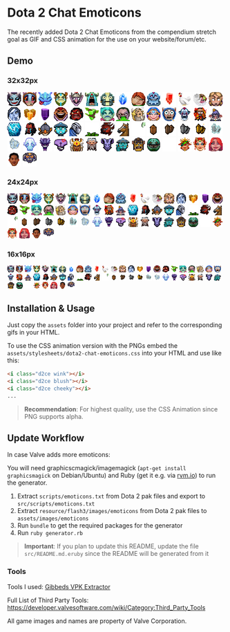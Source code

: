 Dota 2 Chat Emoticons
====================

The recently added Dota 2 Chat Emoticons from the compendium stretch goal as GIF and CSS animation for the use on your website/forum/etc.

## Demo

### 32x32px

![:wink:](assets/images/wink.gif)
![:blush:](assets/images/blush.gif)
![:cheeky:](assets/images/cheeky.gif)
![:cool:](assets/images/cool.gif)
![:crazy:](assets/images/crazy.gif)
![:cry:](assets/images/cry.gif)
![:disapprove:](assets/images/disapprove.gif)
![:doubledamage:](assets/images/doubledamage.gif)
![:facepalm:](assets/images/facepalm.gif)
![:happytears:](assets/images/happytears.gif)
![:haste:](assets/images/haste.gif)
![:hex:](assets/images/hex.gif)
![:highfive:](assets/images/highfive.gif)
![:huh:](assets/images/huh.gif)
![:hush:](assets/images/hush.gif)
![:illusion:](assets/images/illusion.gif)
![:invisibility:](assets/images/invisibility.gif)
![:laugh:](assets/images/laugh.gif)
![:rage:](assets/images/rage.gif)
![:regeneration:](assets/images/regeneration.gif)
![:sad:](assets/images/sad.gif)
![:sick:](assets/images/sick.gif)
![:sleeping:](assets/images/sleeping.gif)
![:smile:](assets/images/smile.gif)
![:surprise:](assets/images/surprise.gif)
![:aaaah:](assets/images/aaaah.gif)
![:burn:](assets/images/burn.gif)
![:hide:](assets/images/hide.gif)
![:iceburn:](assets/images/iceburn.gif)
![:tears:](assets/images/tears.gif)
![:techies:](assets/images/techies.gif)
![:fail:](assets/images/fail.gif)
![:goodjob:](assets/images/goodjob.gif)
![:headshot:](assets/images/headshot.gif)
![:heart:](assets/images/heart.gif)
![:horse:](assets/images/horse.gif)
![:grave:](assets/images/grave.gif)
![:ti4copper:](assets/images/ti4copper.gif)
![:ti4bronze:](assets/images/ti4bronze.gif)
![:ti4silver:](assets/images/ti4silver.gif)
![:ti4gold:](assets/images/ti4gold.gif)
![:ti4platinum:](assets/images/ti4platinum.gif)
![:ti4diamond:](assets/images/ti4diamond.gif)
![:dac15_sad:](assets/images/dac15_sad.gif)
![:dac15_surprise:](assets/images/dac15_surprise.gif)
![:dac15_upset:](assets/images/dac15_upset.gif)
![:dac15_angry:](assets/images/dac15_angry.gif)
![:dac15_embarrass:](assets/images/dac15_embarrass.gif)
![:dac15_fade:](assets/images/dac15_fade.gif)
![:dac15_fantastic:](assets/images/dac15_fantastic.gif)
![:dac15_tired:](assets/images/dac15_tired.gif)
![:dac15_water:](assets/images/dac15_water.gif)
![:pup:](assets/images/pup.gif)
![:bts_bristle:](assets/images/bts_bristle.gif)
![:bts_godz:](assets/images/bts_godz.gif)
![:bts_lina:](assets/images/bts_lina.gif)
![:bts_merlini:](assets/images/bts_merlini.gif)
![:bts_rosh:](assets/images/bts_rosh.gif)

### 24x24px

![:wink:](assets/images/wink-24.gif)
![:blush:](assets/images/blush-24.gif)
![:cheeky:](assets/images/cheeky-24.gif)
![:cool:](assets/images/cool-24.gif)
![:crazy:](assets/images/crazy-24.gif)
![:cry:](assets/images/cry-24.gif)
![:disapprove:](assets/images/disapprove-24.gif)
![:doubledamage:](assets/images/doubledamage-24.gif)
![:facepalm:](assets/images/facepalm-24.gif)
![:happytears:](assets/images/happytears-24.gif)
![:haste:](assets/images/haste-24.gif)
![:hex:](assets/images/hex-24.gif)
![:highfive:](assets/images/highfive-24.gif)
![:huh:](assets/images/huh-24.gif)
![:hush:](assets/images/hush-24.gif)
![:illusion:](assets/images/illusion-24.gif)
![:invisibility:](assets/images/invisibility-24.gif)
![:laugh:](assets/images/laugh-24.gif)
![:rage:](assets/images/rage-24.gif)
![:regeneration:](assets/images/regeneration-24.gif)
![:sad:](assets/images/sad-24.gif)
![:sick:](assets/images/sick-24.gif)
![:sleeping:](assets/images/sleeping-24.gif)
![:smile:](assets/images/smile-24.gif)
![:surprise:](assets/images/surprise-24.gif)
![:aaaah:](assets/images/aaaah-24.gif)
![:burn:](assets/images/burn-24.gif)
![:hide:](assets/images/hide-24.gif)
![:iceburn:](assets/images/iceburn-24.gif)
![:tears:](assets/images/tears-24.gif)
![:techies:](assets/images/techies-24.gif)
![:fail:](assets/images/fail-24.gif)
![:goodjob:](assets/images/goodjob-24.gif)
![:headshot:](assets/images/headshot-24.gif)
![:heart:](assets/images/heart-24.gif)
![:horse:](assets/images/horse-24.gif)
![:grave:](assets/images/grave-24.gif)
![:ti4copper:](assets/images/ti4copper-24.gif)
![:ti4bronze:](assets/images/ti4bronze-24.gif)
![:ti4silver:](assets/images/ti4silver-24.gif)
![:ti4gold:](assets/images/ti4gold-24.gif)
![:ti4platinum:](assets/images/ti4platinum-24.gif)
![:ti4diamond:](assets/images/ti4diamond-24.gif)
![:dac15_sad:](assets/images/dac15_sad-24.gif)
![:dac15_surprise:](assets/images/dac15_surprise-24.gif)
![:dac15_upset:](assets/images/dac15_upset-24.gif)
![:dac15_angry:](assets/images/dac15_angry-24.gif)
![:dac15_embarrass:](assets/images/dac15_embarrass-24.gif)
![:dac15_fade:](assets/images/dac15_fade-24.gif)
![:dac15_fantastic:](assets/images/dac15_fantastic-24.gif)
![:dac15_tired:](assets/images/dac15_tired-24.gif)
![:dac15_water:](assets/images/dac15_water-24.gif)
![:pup:](assets/images/pup-24.gif)
![:bts_bristle:](assets/images/bts_bristle-24.gif)
![:bts_godz:](assets/images/bts_godz-24.gif)
![:bts_lina:](assets/images/bts_lina-24.gif)
![:bts_merlini:](assets/images/bts_merlini-24.gif)
![:bts_rosh:](assets/images/bts_rosh-24.gif)

### 16x16px

![:wink:](assets/images/wink-16.gif)
![:blush:](assets/images/blush-16.gif)
![:cheeky:](assets/images/cheeky-16.gif)
![:cool:](assets/images/cool-16.gif)
![:crazy:](assets/images/crazy-16.gif)
![:cry:](assets/images/cry-16.gif)
![:disapprove:](assets/images/disapprove-16.gif)
![:doubledamage:](assets/images/doubledamage-16.gif)
![:facepalm:](assets/images/facepalm-16.gif)
![:happytears:](assets/images/happytears-16.gif)
![:haste:](assets/images/haste-16.gif)
![:hex:](assets/images/hex-16.gif)
![:highfive:](assets/images/highfive-16.gif)
![:huh:](assets/images/huh-16.gif)
![:hush:](assets/images/hush-16.gif)
![:illusion:](assets/images/illusion-16.gif)
![:invisibility:](assets/images/invisibility-16.gif)
![:laugh:](assets/images/laugh-16.gif)
![:rage:](assets/images/rage-16.gif)
![:regeneration:](assets/images/regeneration-16.gif)
![:sad:](assets/images/sad-16.gif)
![:sick:](assets/images/sick-16.gif)
![:sleeping:](assets/images/sleeping-16.gif)
![:smile:](assets/images/smile-16.gif)
![:surprise:](assets/images/surprise-16.gif)
![:aaaah:](assets/images/aaaah-16.gif)
![:burn:](assets/images/burn-16.gif)
![:hide:](assets/images/hide-16.gif)
![:iceburn:](assets/images/iceburn-16.gif)
![:tears:](assets/images/tears-16.gif)
![:techies:](assets/images/techies-16.gif)
![:fail:](assets/images/fail-16.gif)
![:goodjob:](assets/images/goodjob-16.gif)
![:headshot:](assets/images/headshot-16.gif)
![:heart:](assets/images/heart-16.gif)
![:horse:](assets/images/horse-16.gif)
![:grave:](assets/images/grave-16.gif)
![:ti4copper:](assets/images/ti4copper-16.gif)
![:ti4bronze:](assets/images/ti4bronze-16.gif)
![:ti4silver:](assets/images/ti4silver-16.gif)
![:ti4gold:](assets/images/ti4gold-16.gif)
![:ti4platinum:](assets/images/ti4platinum-16.gif)
![:ti4diamond:](assets/images/ti4diamond-16.gif)
![:dac15_sad:](assets/images/dac15_sad-16.gif)
![:dac15_surprise:](assets/images/dac15_surprise-16.gif)
![:dac15_upset:](assets/images/dac15_upset-16.gif)
![:dac15_angry:](assets/images/dac15_angry-16.gif)
![:dac15_embarrass:](assets/images/dac15_embarrass-16.gif)
![:dac15_fade:](assets/images/dac15_fade-16.gif)
![:dac15_fantastic:](assets/images/dac15_fantastic-16.gif)
![:dac15_tired:](assets/images/dac15_tired-16.gif)
![:dac15_water:](assets/images/dac15_water-16.gif)
![:pup:](assets/images/pup-16.gif)
![:bts_bristle:](assets/images/bts_bristle-16.gif)
![:bts_godz:](assets/images/bts_godz-16.gif)
![:bts_lina:](assets/images/bts_lina-16.gif)
![:bts_merlini:](assets/images/bts_merlini-16.gif)
![:bts_rosh:](assets/images/bts_rosh-16.gif)

## Installation & Usage

Just copy the `assets` folder into your project and refer to the corresponding gifs in your HTML.

To use the CSS animation version with the PNGs embed the `assets/stylesheets/dota2-chat-emoticons.css` into your HTML and use like this:

```html
<i class="d2ce wink"></i>
<i class="d2ce blush"></i>
<i class="d2ce cheeky"></i>
...
```

> **Recommendation**: For highest quality, use the CSS Animation since PNG supports alpha.

## Update Workflow

In case Valve adds more emoticons:

You will need graphicscmagick/imagemagick (`apt-get install graphicsmagick` on Debian/Ubuntu) and Ruby (get it e.g. via [rvm.io](http://rvm.io)) to run the generator.

1. Extract `scripts/emoticons.txt` from Dota 2 pak files and export to `src/scripts/emoticons.txt`
3. Extract `resource/flash3/images/emoticons` from Dota 2 pak files to `assets/images/emoticons`
4. Run `bundle` to get the required packages for the generator
5. Run `ruby generator.rb`

> **Important**: If you plan to update this README, update the file `src/README.md.eruby` since the README will be generated from it

### Tools

Tools I used: [Gibbeds VPK Extractor](https://developer.valvesoftware.com/wiki/Gibbeds_VPK_Extractor)

Full List of Third Party Tools: https://developer.valvesoftware.com/wiki/Category:Third_Party_Tools

All game images and names are property of Valve Corporation.
